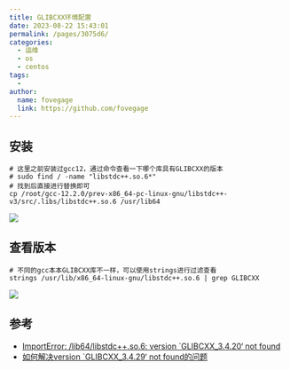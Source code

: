 ```yaml
---
title: GLIBCXX环境配置
date: 2023-08-22 15:43:01
permalink: /pages/3075d6/
categories:
  - 运维
  - os
  - centos
tags:
  - 
author: 
  name: fovegage
  link: https://github.com/fovegage
---
```

## 安装

```
# 这里之前安装过gcc12，通过命令查看一下哪个库具有GLIBCXX的版本
# sudo find / -name "libstdc++.so.6*"
# 找到后直接进行替换即可
cp /root/gcc-12.2.0/prev-x86_64-pc-linux-gnu/libstdc++-v3/src/.libs/libstdc++.so.6 /usr/lib64
```

![](https://obsidian-foveagge.oss-cn-beijing.aliyuncs.com/blog/vCdFbX.png)

## 查看版本

```
# 不同的gcc本本GLIBCXX库不一样，可以使用strings进行过滤查看
strings /usr/lib/x86_64-linux-gnu/libstdc++.so.6 | grep GLIBCXX
```

![](https://obsidian-foveagge.oss-cn-beijing.aliyuncs.com/blog/a22Dim.png)

## 参考
- [ImportError: /lib64/libstdc++.so.6: version `GLIBCXX_3.4.20‘ not found](https://blog.csdn.net/qq_40092110/article/details/111212126)
- [如何解决version `GLIBCXX_3.4.29‘ not found的问题](https://blog.csdn.net/weixin_43566977/article/details/130030995)